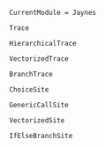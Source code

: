 ```@meta
CurrentModule = Jaynes
```

```@docs
Trace
```

```@docs
HierarchicalTrace
```

```@docs
VectorizedTrace
```

```@docs
BranchTrace
```

```@docs
ChoiceSite
```

```@docs
GenericCallSite
```

```@docs
VectorizedSite
```

```@docs
IfElseBranchSite
```
